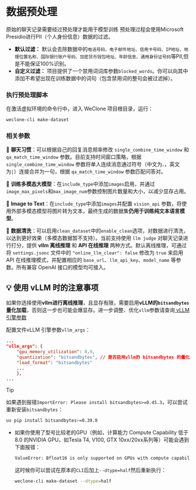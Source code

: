 # 数据预处理

原始的聊天记录需要经过预处理才能用于模型训练
预处理过程会使用Microsoft Presidio进行PII（个人身份信息）数据的过滤。

* **默认过滤：** 默认会去除数据中的`电话号码、电子邮件地址、信用卡号码、IP地址、地理位置名称、国际银行账户号码、加密货币钱包地址、年龄信息、通用身份证号码`等PII,但是不能保证100%识别。
* **自定义过滤：** 项目提供了一个禁用词词库参数`blocked_words`。你可以向其中添加不希望出现在训练数据中的词句（包含禁用词的整句会被过滤掉）。

### **执行预处理脚本**

在激活虚拟环境的命令行中，进入 WeClone 项目根目录，运行：
```bash
weclone-cli make-dataset  
```
### 相关参数   
📌 **聊天习惯**：可以根据自己的回复消息频率修改 `single_combine_time_window` 和 `qa_match_time_window` 参数。目前支持时间窗口策略，根据 `single_combine_time_window` 参数将单人连续消息通过符号（中文为`，`，英文为`|`）连接合并为一句，根据 `qa_match_time_window` 参数匹配问答对。

📌 **训练多模态大模型**：在`include_type`中添加`images`启用，并通过`image_max_pixels`和`max_image_num`参数控制图片数量和大小，以减少显存占用。

📌 **Image to Text**：在`include_type`中添加`images`并配置 `vision_api` 参数，将使用外部多模态模型将图片转为文本，最终生成的数据集**仍用于训练纯文本语言模型**。

📌 **数据清洗**：可以启用`clean_dataset`中的`enable_clean`选项，对数据进行清洗，以达到更好效果（多模态数据暂不支持）。当前支持使用 `llm judge` 对聊天记录进行打分，提供 **vllm 离线推理** 和 **API 在线推理** 两种方式。默认离线推理，可通过将 `settings.jsonc` 文件中的 `"online_llm_clear": false` 修改为 `true` 来启用 API 在线推理模式，并配置相应的 `base_url`、`llm_api_key`、`model_name` 等参数。所有兼容 OpenAI 接口的模型均可接入。

  
## 💡 使用 vLLM 时的注意事项

如果你选择使用**vllm进行离线推理**，且显存有限，需要启用**vLLM的`bitsandbytes`量化加载**，否则这一步也可能会爆显存。进一步调整、优化`vllm`参数请查询[ vLLM 引擎参数 ](https://docs.vllm.com.cn/en/latest/serving/engine_args.html#engine-args)

配置文件vLLM 引擎参数`vllm_args`：
```json
...
"vllm_args": {
    "gpu_memory_utilization": 0.9,
    "quantization": "bitsandbytes", // 是否启用vllm的 bitsandbytes 的量化加载
    "load_format": "bitsandbytes"
    ...
    },
...
```
>[!TIP]
> 如果遇到报错`ImportError: Please install bitsandbytes>=0.45.3`，可以尝试重新安装`bitsandbytes`：
> ```bash
> uv pip install bitsandbytes>=0.39.0
> ```

* 如果你使用了型号比较老的GPU（例如，计算能力 Compute Capability 低于 8.0 的NVIDIA GPU，如Tesla T4, V100, GTX 10xx/20xx系列等）可能会遇到下面报错：

  ```bash
  ValueError: Bfloat16 is only supported on GPUs with compute capability of at least 8.0. Your xxx GPU has compute capability xx. You can use float16 instead by explicitly setting the idtype flag in CLI, for ecample: --dtype=half.
  ```

  这时候你可以尝试在原本的`CLI`后加上`--dtype=half`然后重新执行：

  ```bash
  weclone-cli make-dataset --dtype=half
  ```
